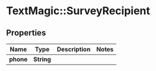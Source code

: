 # TextMagic::SurveyRecipient

## Properties
Name | Type | Description | Notes
------------ | ------------- | ------------- | -------------
**phone** | **String** |  | 


